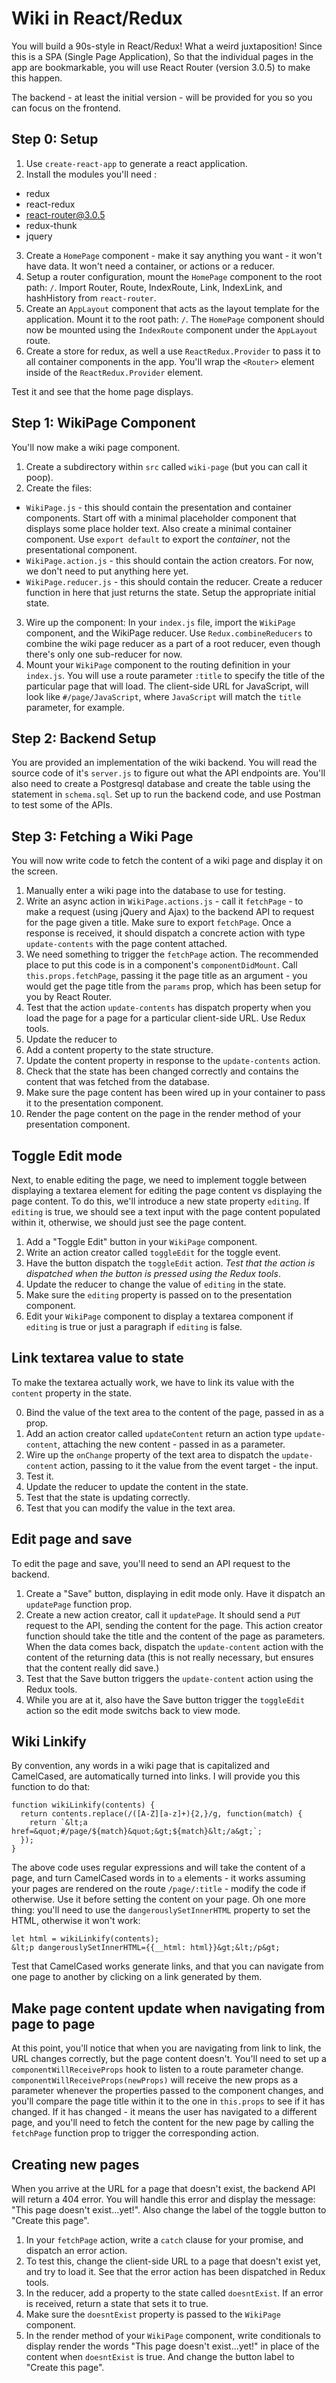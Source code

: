 # Wiki in React/Redux

You will build a 90s-style in React/Redux! What a weird juxtaposition! Since this is a SPA (Single Page Application), So that the individual pages in the app are bookmarkable, you will use React Router (version 3.0.5) to make this happen.

The backend - at least the initial version - will be provided for you so you can focus on the frontend.

## Step 0: Setup

1. Use `create-react-app` to generate a react application.
2. Install the modules you'll need :
  * redux
  * react-redux
  * react-router@3.0.5
  * redux-thunk
  * jquery
3. Create a `HomePage` component - make it say anything you want - it won't have data. It won't need a container, or actions or a reducer.
4. Setup a router configuration, mount the `HomePage` component to the root path: `/`. Import Router, Route, IndexRoute, Link, IndexLink, and hashHistory from `react-router`.
5. Create an `AppLayout` component that acts as the layout template for the application. Mount it to the root path: `/`. The `HomePage` component should now be mounted using the `IndexRoute` component under the `AppLayout` route.
6. Create a store for redux, as well a use `ReactRedux.Provider` to pass it to all container components in the app. You'll wrap the `<Router>` element inside of the `ReactRedux.Provider` element.

Test it and see that the home page displays.

## Step 1: WikiPage Component

You'll now make a wiki page component.

1. Create a subdirectory within `src` called `wiki-page` (but you can call it poop).
2. Create the files:
  * `WikiPage.js` - this should contain the presentation and container components. Start off with a minimal placeholder component that displays some place holder text. Also create a minimal container component. Use `export default` to export the *container*, not the presentational component.
  * `WikiPage.action.js` - this should contain the action creators. For now, we don't need to put anything here yet.
  * `WikiPage.reducer.js` - this should contain the reducer. Create a reducer function in here that just returns the state. Setup the appropriate initial state.
3. Wire up the component: In your `index.js` file, import the `WikiPage` component, and the WikiPage reducer. Use `Redux.combineReducers` to combine the wiki page reducer as a part of a root reducer, even though there's only one sub-reducer for now.
4. Mount your `WikiPage` component to the routing definition in your `index.js`. You will use a route parameter `:title` to specify the title of the particular page that will load. The client-side URL for JavaScript, will look like `#/page/JavaScript`, where `JavaScript` will match the `title` parameter, for example.

## Step 2: Backend Setup

You are provided an implementation of the wiki backend. You will read the source code of it's `server.js` to figure out what the API endpoints are. You'll also need to create a Postgresql database and create the table using the statement in `schema.sql`. Set up to run the backend code, and use Postman to test some of the APIs.

## Step 3: Fetching a Wiki Page

You will now write code to fetch the content of a wiki page and display it on the screen.

1. Manually enter a wiki page into the database to use for testing.
2. Write an async action in `WikiPage.actions.js` - call it `fetchPage` - to make a request (using jQuery and Ajax) to the backend API to request for the page given a title. Make sure to export `fetchPage`. Once a response is received, it should dispatch a concrete action with type `update-contents` with the page content attached.
3. We need something to trigger the `fetchPage` action. The recommended place to put this code is in a component's `componentDidMount`. Call `this.props.fetchPage`, passing it the page title as an argument - you would get the page title from the `params` prop, which has been setup for you by React Router.
4. Test that the action `update-contents` has dispatch property when you load the page for a page for a particular client-side URL. Use Redux tools.
5. Update the reducer to
  1. Add a content property to the state structure.
  2. Update the content property in response to the `update-contents` action.
6. Check that the state has been changed correctly and contains the content that was fetched from the database.
7. Make sure the page content has been wired up in your container to pass it to the presentation component.
8. Render the page content on the page in the render method of your presentation component.

## Toggle Edit mode

Next, to enable editing the page, we need to implement toggle between displaying a textarea element for editing the page content vs displaying the page content. To do this, we'll introduce a new state property `editing`. If `editing` is true, we should see a text input with the page content populated within it, otherwise, we should just see the page content.

1. Add a "Toggle Edit" button in your `WikiPage` component.
2. Write an action creator called `toggleEdit` for the toggle event.
3. Have the button dispatch the `toggleEdit` action. *Test that the action is dispatched when the button is pressed using the Redux tools*.
4. Update the reducer to change the value of `editing` in the state.
5. Make sure the `editing` property is passed on to the presentation component.
6. Edit your `WikiPage` component to display a textarea component if `editing` is true or just a paragraph if `editing` is false.

## Link textarea value to state

To make the textarea actually work, we have to link its value with the `content` property in the state.

0. Bind the value of the text area to the content of the page, passed in as a prop.
1. Add an action creator called `updateContent` return an action type `update-content`, attaching the new content - passed in as a parameter.
2. Wire up the `onChange` property of the text area to dispatch the `update-content` action, passing to it the value from the event target - the input.
3. Test it.
4. Update the reducer to update the content in the state.
5. Test that the state is updating correctly.
6. Test that you can modify the value in the text area.

## Edit page and save

To edit the page and save, you'll need to send an API request to the backend.

1. Create a "Save" button, displaying in edit mode only. Have it dispatch an `updatePage` function prop.
2. Create a new action creator, call it `updatePage`. It should send a `PUT` request to the API, sending the content for the page. This action creator function should take the title and the content of the page as parameters. When the data comes back, dispatch the `update-content` action with the content of the returning data (this is not really necessary, but ensures that the content really did save.)
3. Test that the Save button triggers the `update-content` action using the Redux tools.
4. While you are at it, also have the Save button trigger the `toggleEdit` action so the edit mode switchs back to view mode.

## Wiki Linkify

By convention, any words in a wiki page that is capitalized and CamelCased, are automatically turned into links. I will provide you this function to do that:

```
function wikiLinkify(contents) {
  return contents.replace(/([A-Z][a-z]+){2,}/g, function(match) {
    return `&lt;a href=&quot;#/page/${match}&quot;&gt;${match}&lt;/a&gt;`;
  });
}
```

The above code uses regular expressions and will take the content of a page, and turn CamelCased words in to `a` elements - it works assuming your pages are rendered on the route `/page/:title` - modify the code if otherwise. Use it before setting the content on your page. Oh one more thing: you'll need to use the `dangerouslySetInnerHTML` property to set the HTML, otherwise it won't work:

```
let html = wikiLinkify(contents);
&lt;p dangerouslySetInnerHTML={{__html: html}}&gt;&lt;/p&gt;
```

Test that CamelCased works generate links, and that you can navigate from one page to another by clicking on a link generated by them.

## Make page content update when navigating from page to page

At this point, you'll notice that when you are navigating from link to link, the URL changes correctly, but the page content doesn't. You'll need to set up a `componentWillReceiveProps` hook to listen to a route parameter change. `componentWillReceiveProps(newProps)` will receive the new props as a parameter whenever the properties passed to the component changes, and you'll compare the page title within it to the one in `this.props` to see if it has changed. If it has changed - it means the user has navigated to a different page, and you'll need to fetch the content for the new page by calling the `fetchPage` function prop to trigger the corresponding action.

## Creating new pages

When you arrive at the URL for a page that doesn't exist, the backend API will return a 404 error. You will handle this error and display the message: "This page doesn't exist...yet!". Also change the label of the toggle button to "Create this page".

1. In your `fetchPage` action, write a `catch` clause for your promise, and dispatch an error action.
2. To test this, change the client-side URL to a page that doesn't exist yet, and try to load it. See that the error action has been dispatched in Redux tools.
3. In the reducer, add a property to the state called `doesntExist`. If an error is received, return a state that sets it to true.
4. Make sure the `doesntExist` property is passed to the `WikiPage` component.
5. In the render method of your `WikiPage` component, write conditionals to display render the words "This page doesn't exist...yet!" in place of the content when `doesntExist` is true. And change the button label to "Create this page".
